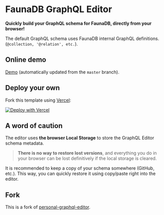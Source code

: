 # FaunaDB GraphQL Editor

**Quickly build your GraphQL schema for FaunaDB, directly from your browser!**

The default GraphQL schema uses FaunaDB internal GraphQL definitions. (`@collection, '@relation', etc.`).

## Online demo

[Demo](https://faunadb-graphql-editor.vercel.app/) (automatically updated from the `master` branch).


## Deploy your own

Fork this template using [Vercel](https://vercel.com):

[![Deploy with Vercel](https://vercel.com/button)](https://vercel.com/new/git/external?repository-url=https://github.com/Vadorequest/faunadbgraphql-editor&project-name=faunadbgraphql-editor&repository-name=faunadbgraphql-editor)

## A word of caution

The editor uses **the browser Local Storage** to store the GraphQL Editor schema metadata.

> **There is no way to restore lost versions**, and everything you do in your browser can be lost definitively if the local storage is cleared.

It is recommended to keep a copy of your schema somewhere (GitHub, etc.).
This way, you can quickly restore it using copy/paste right into the editor. 

## Fork

This is a fork of [personal-graphql-editor](https://github.com/Vadorequest/personal-graphql-editor).
